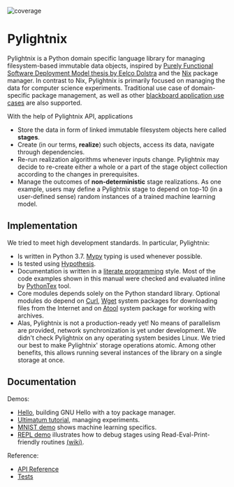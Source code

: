![coverage](https://codecov.io/gh/stagedml/pylightnix/branch/master/graph/badge.svg)

Pylightnix
==========

Pylightnix is a Python domain specific language library for managing
filesystem-based immutable data objects, inspired by
[Purely Functional Software Deployment Model thesis by Eelco Dolstra](https://edolstra.github.io/pubs/phd-thesis.pdf) and the [Nix](https://nixos.org) package manager. In contrast to Nix, Pylightnix
is primarily focused on managing the data for computer science experiments.
Traditional use case of domain-specific package management, as well as other
[blackboard application use cases](https://en.wikipedia.org/wiki/Blackboard_design_pattern) are also supported.

With the help of Pylightnix API, applications
* Store the data in form of linked immutable filesystem objects here
  called **stages**.
* Create (in our terms, **realize**) such objects, access its
  data, navigate through dependencies.
* Re-run realization algorithms whenever inputs change. Pylightnix
  may decide to re-create either a whole or a part of the stage object
  collection according to the changes in prerequisites.
* Manage the outcomes of **non-deterministic** stage realizations.
  As one example, users may define a Pylightnix stage to depend on top-10 (in
  a user-defined sense) random instances of a trained machine learning model.

Implementation
--------------

We tried to meet high development standards. In particular, Pylightnix:
* Is written in Python 3.7. [Mypy](http://mypy-lang.org/) typing is
  used whenever possible.
* Is tested using [Hypothesis](https://pypi.org/project/hypothesis/).
* Documentation is written in a [literate
  programming](ttps://en.wikipedia.org/wiki/Literate_programming) style. Most of
  the code examples shown in this manual were checked and evaluated inline by
  [PythonTex](https://github.com/gpoore/pythontex) tool.
* Core modules depends solely on the Python standard library. Optional modules
  do depend on [Curl](https://curl.se/),
  [Wget](https://www.gnu.org/software/wget/) system packages for downloading
  files from the Internet and on
  [Atool](https://www.nongnu.org/atool/) system package for working with
  archives.
* Alas, Pylightnix is not a production-ready yet! No means of parallelism
  are provided, network synchronization is yet under development. We didn't
  check Pylightnix on any operating system besides Linux. We tried our best
  to make Pylightnix' storage operations atomic. Among other benefits,
  this allows running several instances of the library on a single
  storage at once.

Documentation
-------------

Demos:

* [Hello](./docs/demos/HELLO.md), building GNU Hello with a toy package manager.
* [Ultimatum tutorial](https://github.com/grwlf/ultimatum-game/blob/master/docs/Pylightnix.md),
  managing experiments.
* [MNIST demo](./docs/demos/MNIST.md) shows machine learning specifics.
* [REPL demo](./docs/demos/REPL.md) illustrates how to debug stages using
  Read-Eval-Print-friendly routines
  [(wiki)](https://en.wikipedia.org/wiki/Read%E2%80%93eval%E2%80%93print_loop).

Reference:

* [API Reference](./docs/Reference.md)
* [Tests](./tests)
